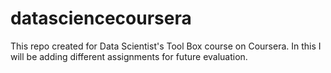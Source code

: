 # datasciencecoursera
This repo created for Data Scientist's Tool Box course on Coursera. In this I will be adding different assignments for future evaluation. 

